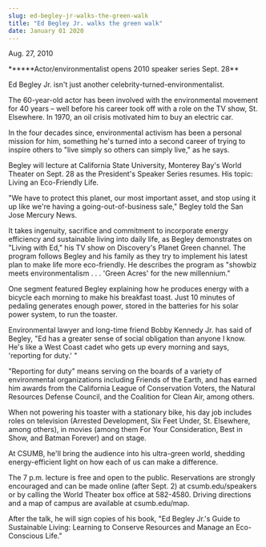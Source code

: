 ```yaml
---
slug: ed-begley-jr-walks-the-green-walk
title: "Ed Begley Jr. walks the green walk"
date: January 01 2020
---
```


 
<p>Aug. 27, 2010</p>
<p>******Actor/environmentalist opens 2010 speaker series Sept. 28**</p>
<p>Ed Begley Jr. isn't just another celebrity-turned-environmentalist.</p>
<p>
  The 60-year-old actor has been involved with the environmental movement for 40
  years – well before his career took off with a role on the TV show, St.
  Elsewhere. In 1970, an oil crisis motivated him to buy an electric car.
</p>
<p>
  In the four decades since, environmental activism has been a personal mission
  for him, something he's turned into a second career of trying to inspire
  others to "live simply so others can simply live," as he says.
</p>
<p>
  Begley will lecture at California State University, Monterey Bay's World
  Theater on Sept. 28 as the President's Speaker Series resumes. His topic:
  Living an Eco-Friendly Life.
</p>
<p>
  "We have to protect this planet, our most important asset, and stop using it
  up like we're having a going-out-of-business sale," Begley told the San Jose
  Mercury News.
</p>
<p>
  It takes ingenuity, sacrifice and commitment to incorporate energy efficiency
  and sustainable living into daily life, as Begley demonstrates on "Living with
  Ed," his TV show on Discovery's Planet Green channel. The program follows
  Begley and his family as they try to implement his latest plan to make life
  more eco-friendly. He describes the program as "showbiz meets environmentalism
  . . . 'Green Acres' for the new millennium."
</p>
<p>
  One segment featured Begley explaining how he produces energy with a bicycle
  each morning to make his breakfast toast. Just 10 minutes of pedaling
  generates enough power, stored in the batteries for his solar power system, to
  run the toaster.
</p>
<p>
  Environmental lawyer and long-time friend Bobby Kennedy Jr. has said of
  Begley, "Ed has a greater sense of social obligation than anyone I know. He's
  like a West Coast cadet who gets up every morning and says, 'reporting for
  duty.' "
</p>
<p>
  "Reporting for duty" means serving on the boards of a variety of environmental
  organizations including Friends of the Earth, and has earned him awards from
  the California League of Conservation Voters, the Natural Resources Defense
  Council, and the Coalition for Clean Air, among others.
</p>
<p>
  When not powering his toaster with a stationary bike, his day job includes
  roles on television (Arrested Development, Six Feet Under, St. Elsewhere,
  among others), in movies (among them For Your Consideration, Best in Show, and
  Batman Forever) and on stage.
</p>
<p>
  At CSUMB, he'll bring the audience into his ultra-green world, shedding
  energy-efficient light on how each of us can make a difference.
</p>
<p>
  The 7 p.m. lecture is free and open to the public. Reservations are strongly
  encouraged and can be made online (after Sept. 2) at csumb.edu/speakers or by
  calling the World Theater box office at 582-4580. Driving directions and a map
  of campus are available at csumb.edu/map.
</p>
<p>
  After the talk, he will sign copies of his book, "Ed Begley Jr.'s Guide to
  Sustainable Living: Learning to Conserve Resources and Manage an Eco-Conscious
  Life."
</p>
<p></p>
 
